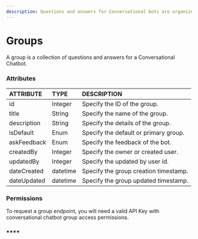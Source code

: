 ```yaml
---
description: Questions and answers for Conversational bots are organized into Groups.
---
```


# Groups

A group is a collection of questions and answers for a Conversational Chatbot. 

### Attributes 

| ATTRIBUTE | TYPE | DESCRIPTION |
| :--- | :--- | :--- |
| id | Integer | Specify the ID of the group. |
| title | String | Specify the name of the group. |
| description | String | Specify the details of the group. |
| isDefault | Enum | Specify the default or primary group. |
| askFeedback | Enum | Specify the feedback of the bot. |
| createdBy | Integer | Specify the owner or created user. |
| updatedBy | Integer | Specify the updated by user id. |
| dateCreated | datetime | Specify the group creation timestamp. |
| dateUpdated | datetime | Specify the group updated timestamp. |

### Permissions 

To request a group endpoint, you will need a valid API Key with conversational chatbot group access permissions.

### \*\*\*\*

